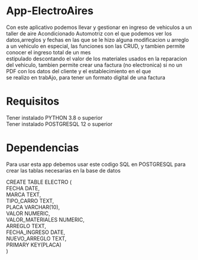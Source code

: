 # App-ElectroAires
Con este aplicativo podemos llevar y gestionar en ingreso de vehiculos a un taller de aire Acondicionado Automotriz 
con el que podemos ver los datos,arreglos y fechas en las que se le hizo alguna modificacion u arreglo a un 
vehiculo en especial, las funciones son las CRUD, y tambien permite conocer el ingreso total de un mes  
estipulado descontando el valor de los materiales usados en la reparacion del vehiculo, tambien permite 
crear una factura (no electronica) si no un PDF con los datos del cliente y el establecimiento en el que  
se realizo en trabAjo, para tener un formato digital de una factura 
# Requisitos

Tener instalado PYTHON 3.8 o superior   
Tener instalado POSTGRESQL 12 o superior


# Dependencias

Para usar esta app debemos usar este codigo SQL en POSTGRESQL para crear las tablas necesarias en la base de datos  
        
CREATE TABLE ELECTRO
(   
FECHA DATE,  
MARCA TEXT,  
TIPO_CARRO TEXT,        
PLACA VARCHAR(10),    
VALOR NUMERIC,  
VALOR_MATERIALES NUMERIC,   
ARREGLO TEXT,   
FECHA_INGRESO DATE,  
NUEVO_ARREGLO TEXT,      
PRIMARY KEY(PLACA)    
    )   

